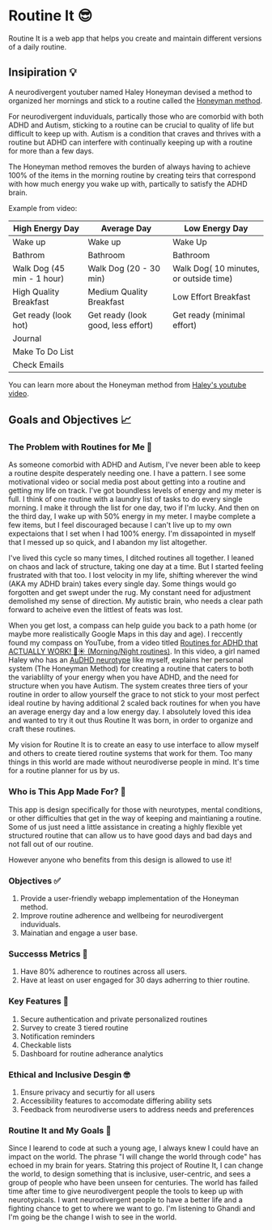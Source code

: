 # Routine It 😎
Routine It is a web app that helps you create and maintain different versions of a daily routine.

## Insipiration 💡
A neurodivergent youtuber named Haley Honeyman devised a method to organized her mornings and stick to a routine called the [Honeyman method](https://youtu.be/JQFZNQS6eQ0?si=k0zWNBbNA2oAt4at).

For neurodivergent induviduals, partically those who are comorbid with both ADHD and Autism, sticking to a routine can be crucial to quality of life but difficult to keep up with. Autism is a condition that craves and thrives with a routine but ADHD can interfere with continually keeping up with a routine for more than a few days.

The Honeyman method removes the burden of always having to achieve 100% of the items in the morning routine by creating teirs that correspond with how much energy you wake up with, partically to satisfy the ADHD brain. 


Example from video: 

| High Energy Day | Average Day | Low Energy Day |
|--- | --- | --- |
| Wake up | Wake up| Wake Up |
| Bathrom | Bathroom | Bathroom |
| Walk Dog (45 min - 1 hour) | Walk Dog (20 - 30 min)| Walk Dog( 10 minutes, or outside time) |
| High Quality Breakfast | Medium Quality Breakfast | Low Effort Breakfast |
| Get ready (look hot)| Get ready (look good, less effort) | Get ready (minimal effort)|
| Journal |  |  |
| Make To Do List |  |  |
| Check Emails |  |  |

You can learn more about the Honeyman method from [Haley's youtube video](https://youtu.be/JQFZNQS6eQ0?si=k0zWNBbNA2oAt4at).

## Goals and Objectives 📈

### The Problem with Routines for Me 🫤

As someone comorbid with ADHD and Autism, I've never been able to keep a routine despite desperately needing one. I have a pattern. I see some motivational video or social media post about getting into a routine and getting my life on track. I've got boundless levels of energy and my meter is full. I think of one routine with a laundry list of tasks to do every single morning. I make it through the list for one day, two if I'm lucky. And then on the third day, I wake up with 50% energy in my meter. I maybe complete a few items, but I feel discouraged because I can't live up to my own expectaions that I set when I had 100% energy. I'm dissapointed in myself that I messed up so quick, and I abandon my list altogether. 

I've lived this cycle so many times, I ditched routines all together. I leaned on chaos and lack of structure, taking one day at a time. But I started feeling frustrated with that too. I lost velocity in my life, shifting wherever the wind (AKA my ADHD brain) takes every single day. Some things would go forgotten and get swept under the rug. My constant need for adjustment demolished my sense of direction. My autistic brain, who needs a clear path forward to acheive even the littlest of feats was lost.

When you get lost, a compass can help guide you back to a path home (or maybe more realistically Google Maps in this day and age). I reccently found my compass on YouTube, from a video titled [Routines for ADHD that ACTUALLY WORK! 🌛☀️ (Morning/Night routines)](https://www.youtube.com/watch?v=JQFZNQS6eQ0&ab_channel=HayleyHoneyman). In this video, a girl named Haley who has an [AuDHD neurotype](https://www.neurodiversecouplescounseling.com/audhd) like myself, explains her personal system (The Honeyman Method) for creating a routine that caters to both the variablilty of your energy when you have ADHD, and the need for structure when you have Autism. The system creates three tiers of your routine in order to allow yourself the grace to not stick to your most perfect ideal routine by having additional 2 scaled back routines for when you have an average energy day and a low energy day. I absolutely loved this idea and wanted to try it out thus Routine It was born, in order to organize and craft these routines.

My vision for Routine It is to create an easy to use interface to allow myself and others to create tiered routine systems that work for them. Too many things in this world are made without neurodiverse people in mind. It's time for a routine planner for us by us.

### Who is This App Made For? 👯

This app is design specifically for those with neurotypes, mental conditions, or other difficulties that get in the way of keeping and maintianing a routine. Some of us just need a little assistance in creating a highly flexible yet structured routine that can allow us to have good days and bad days and not fall out of our routine.

However anyone who benefits from this design is allowed to use it!

### Objectives ✅
1. Provide a user-friendly webapp implementation of the Honeyman method.
2. Improve routine adherence and wellbeing for neurodivergent induviduals.
3. Mainatian and engage a user base.

### Successs Metrics 🙌
1. Have 80% adherence to routines across all users.
2. Have at least on user engaged for 30 days adherring to thier routine.

### Key Features 🔑
1. Secure authentication and private personalized routines
2. Survey to create 3 tiered routine
3. Notification reminders
4. Checkable lists
5. Dashboard for routine adherance analytics

### Ethical and Inclusive Desgin 🤓
1. Ensure privacy and securtiy for all users
2. Accessibility features to accomodate differing ability sets
3. Feedback from neurodiverse users to address needs and preferences

### Routine It and My Goals 🥅
Since I learend to code at such a young age, I always knew I could have an impact on the world. The phrase "I will change the world through code" has echoed in my brain for years. Statring this project of Routine It, I can change the world, to design something that is inclusive, user-centric, and sees a group of people who have been unseen for centuries. The world has failed time after time to give neurodivergent people the tools to keep up with neurotypicals. I want neurodivergent people to have a better life and a fighting chance to get to where we want to go. I'm listening to Ghandi and I'm going be the change I wish to see in the world.


